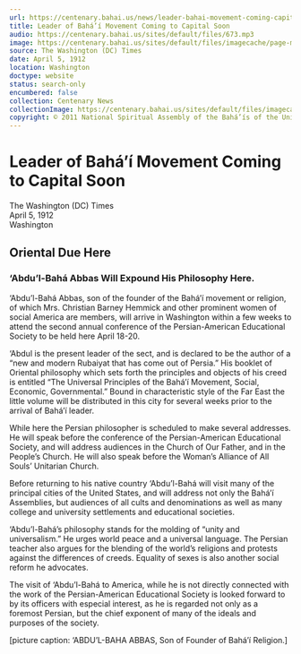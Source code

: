 ```yaml
---
url: https://centenary.bahai.us/news/leader-bahai-movement-coming-capital-soon-0
title: Leader of Bahá’í Movement Coming to Capital Soon
audio: https://centenary.bahai.us/sites/default/files/673.mp3
image: https://centenary.bahai.us/sites/default/files/imagecache/page-main-image/images/press_clippings/04-05-1912%20Washington%20Times%20Leader%20Bahai%20Movement%20Coming%20Capital%20Soon_0.png
source: The Washington (DC) Times
date: April 5, 1912
location: Washington
doctype: website
status: search-only
encumbered: false
collection: Centenary News
collectionImage: https://centenary.bahai.us/sites/default/files/imagecache/theme-image/main_image/abdulbaha-overview-small_0.jpg
copyright: © 2011 National Spiritual Assembly of the Bahá’ís of the United States
---
```



# Leader of Bahá’í Movement Coming to Capital Soon

The Washington (DC) Times  
April 5, 1912  
Washington  



Oriental Due Here
-----------------

### ‘Abdu’l-Bahá Abbas Will Expound His Philosophy Here.

‘Abdu’l-Bahá Abbas, son of the founder of the Bahá’í movement or religion, of which Mrs. Christian Barney Hemmick and other prominent women of social America are members, will arrive in Washington within a few weeks to attend the second annual conference of the Persian-American Educational Society to be held here April 18-20.

‘Abdul is the present leader of the sect, and is declared to be the author of a “new and modern Rubaiyat that has come out of Persia.” His booklet of Oriental philosophy which sets forth the principles and objects of his creed is entitled “The Universal Principles of the Bahá’í Movement, Social, Economic, Governmental.” Bound in characteristic style of the Far East the little volume will be distributed in this city for several weeks prior to the arrival of Bahá’í leader.

While here the Persian philosopher is scheduled to make several addresses. He will speak before the conference of the Persian-American Educational Society, and will address audiences in the Church of Our Father, and in the People’s Church. He will also speak before the Woman’s Alliance of All Souls’ Unitarian Church.

Before returning to his native country ‘Abdu’l-Bahá will visit many of the principal cities of the United States, and will address not only the Bahá’í Assemblies, but audiences of all cults and denominations as well as many college and university settlements and educational societies.

‘Abdu’l-Bahá’s philosophy stands for the molding of “unity and universalism.” He urges world peace and a universal language. The Persian teacher also argues for the blending of the world’s religions and protests against the differences of creeds. Equality of sexes is also another social reform he advocates.

The visit of ‘Abdu’l-Bahá to America, while he is not directly connected with the work of the Persian-American Educational Society is looked forward to by its officers with especial interest, as he is regarded not only as a foremost Persian, but the chief exponent of many of the ideals and purposes of the society.

\[picture caption: ‘ABDU’L-BAHA ABBAS, Son of Founder of Bahá’í Religion.\]
